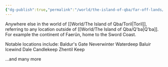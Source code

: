 ```yaml
---
{"dg-publish":true,"permalink":"/world/the-island-of-qba/far-off-lands/"}
---
```


Anywhere else in the world of [[World/The Island of Qba/Toril\|Toril]], referring to any location outside of [[World/The Island of Qba/Q'ba\|Q'ba]]. For example the continent of Faerûn, home to the Sword Coast.

Notable locations include: 
Baldur's Gate
Neverwinter
Waterdeep
Baluir
Icewind Dale
Candlekeep
Zhentil Keep

...and many more
